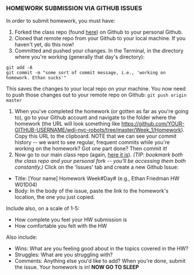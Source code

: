 ### HOMEWORK SUBMISSION VIA GITHUB ISSUES

In order to submit homework, you must have:
1. Forked the class repo (found [here](https://github.com/ga-students/wdi-nyc-robots)) on Github to your personal Github.
1. Cloned that remote repo from your Github to your local machine. If you haven't yet, do this now!
1. Committed and pushed your changes. In the Terminal, in the directory where you're working (generally that day's directory):
```
git add -A
git commit -m "some sort of commit message, i.e., 'working on homework. Ethan sucks'"
```

This saves the changes to your local repo on your machine. You now need to push those changes out to your remote repo on Github: `git push origin master`
1. When you've completed the homework (or gotten as far as you're going to), go to your Github account and navigate to the folder where the homework (the URL will look something like https://github.com/YOUR-GITHUB-USERNAME/wdi-nyc-robots/tree/master/Week_1/Homework). Copy this URL to the clipboard. NOTE that we can see your commit history -- we want to see regular, frequent commits while you're working on the homework? Got one part done? Then commit it!
1. Now go to our main class repo (again, [here it is](https://github.com/ga-students/wdi-nyc-robots)). *(TIP: bookmark both the class repo and your personal fork -- you'll be accessing them both constantly.)* Click on the 'Issues' tab and create a new Github Issue:

  * Title: [Your name] Homework Week#Day# (e.g., Ethan Friedman HW W01D04)
  * Body: In the body of the issue, paste the link to the homework's location, the one you just copied.

  Include also, on a scale of 1-5:
  * How complete you feel your HW submission is
  * How comfortable you felt with the HW

  Also include:
  * Wins: What are you feeling good about in the topics covered in the HW?
  * Struggles: What are you struggling with?
  * Comments: Anything else you'd like to add? When you're done, submit the issue. Your homework is in! **NOW GO TO SLEEP**
